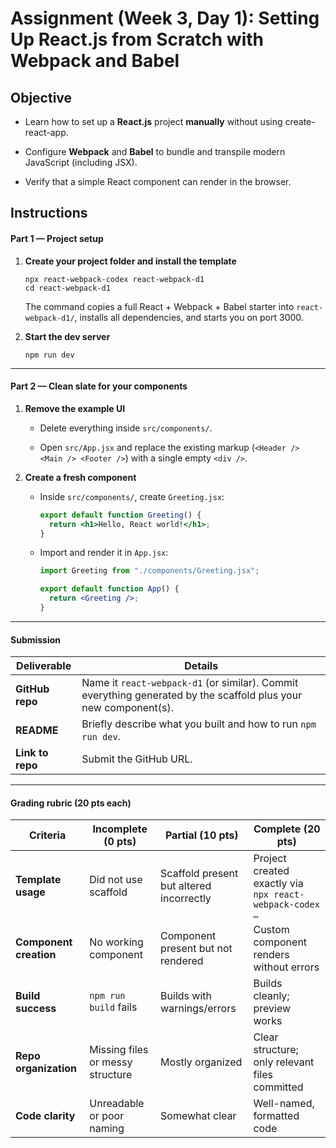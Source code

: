 # Assignment (Week 3, Day 1): Setting Up React.js from Scratch with Webpack and Babel

## Objective

- Learn how to set up a **React.js** project **manually** without using create-react-app.

- Configure **Webpack** and **Babel** to bundle and transpile modern JavaScript (including JSX).

- Verify that a simple React component can render in the browser.

## Instructions

#### Part 1 — Project setup

1. **Create your project folder and install the template**

   ```
   npx react-webpack-codex react-webpack-d1
   cd react-webpack-d1
   ```

   The command copies a full React + Webpack + Babel starter into `react-webpack-d1/`, installs all dependencies, and starts you on port 3000.

2. **Start the dev server**

   ```
   npm run dev
   ```

---

#### Part 2 — Clean slate for your components

1. **Remove the example UI**

   - Delete everything inside `src/components/`.

   - Open `src/App.jsx` and replace the existing markup (`<Header /> <Main /> <Footer />`) with a single empty `<div />`.

2. **Create a fresh component**

   - Inside `src/components/`, create `Greeting.jsx`:

     ```jsx
     export default function Greeting() {
       return <h1>Hello, React world!</h1>;
     }
     ```

   - Import and render it in `App.jsx`:

     ```jsx
     import Greeting from "./components/Greeting.jsx";

     export default function App() {
       return <Greeting />;
     }
     ```

---

#### Submission

| Deliverable      | Details                                                                                                          |
| ---------------- | ---------------------------------------------------------------------------------------------------------------- |
| **GitHub repo**  | Name it `react-webpack-d1` (or similar). Commit everything generated by the scaffold plus your new component(s). |
| **README**       | Briefly describe what you built and how to run `npm run dev`.                                                    |
| **Link to repo** | Submit the GitHub URL.                                                                                           |

---

#### Grading rubric (20 pts each)

| Criteria               | Incomplete (0 pts)               | Partial (10 pts)                         | Complete (20 pts)                                       |
| ---------------------- | -------------------------------- | ---------------------------------------- | ------------------------------------------------------- |
| **Template usage**     | Did not use scaffold             | Scaffold present but altered incorrectly | Project created exactly via `npx react-webpack-codex …` |
| **Component creation** | No working component             | Component present but not rendered       | Custom component renders without errors                 |
| **Build success**      | `npm run build` fails            | Builds with warnings/errors              | Builds cleanly; preview works                           |
| **Repo organization**  | Missing files or messy structure | Mostly organized                         | Clear structure; only relevant files committed          |
| **Code clarity**       | Unreadable or poor naming        | Somewhat clear                           | Well-named, formatted code                              |
